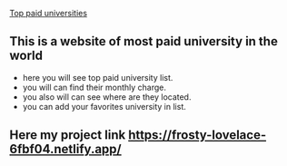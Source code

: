 [Top paid universities](https://frosty-lovelace-6fbf04.netlify.app/)

## This is a website of most paid university in the world

- here you will see top paid university list.
- you will can find their monthly charge.
- you also will can see where are they located.
- you can add your favorites university in list.

## Here my project link https://frosty-lovelace-6fbf04.netlify.app/
